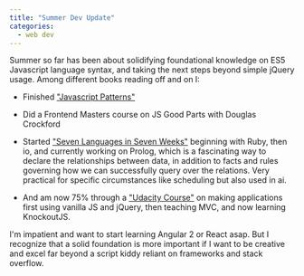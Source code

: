 ```yaml
---
title: "Summer Dev Update"
categories:
  - web dev
---
```

Summer so far has been about solidifying foundational knowledge on ES5 Javascript language syntax, and taking the next steps beyond simple jQuery usage. Among different books reading off and on I:

* Finished ["Javascript Patterns"](https://www.amazon.com/JavaScript-Patterns-Stoyan-Stefanov/dp/0596806752/)

* Did a Frontend Masters course on JS Good Parts with Douglas Crockford

* Started ["Seven Languages in Seven Weeks"](https://www.amazon.com/Seven-Languages-Weeks-Programming-Programmers/dp/B00AYQNR46/) beginning with Ruby, then io, and currently working on Prolog, which is a fascinating way to declare the relationships between data, in addition to facts and rules governing how we can successfully query over the relations. Very practical for specific circumstances like scheduling but also used in ai.

* And am now 75% through a ["Udacity Course"](https://www.udacity.com/course/javascript-design-patterns--ud989) on making applications first using vanilla JS and jQuery, then teaching MVC, and now learning KnockoutJS.

I'm impatient and want to start learning Angular 2 or React asap. But I recognize that a solid foundation is more important if I want to be creative and excel far beyond a script kiddy reliant on frameworks and stack overflow.
